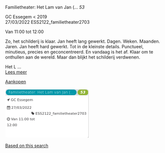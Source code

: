 Familietheater: Het Lam van Jan (... *53*

GC Essegem < 2019  
27/03/2022 ESS2122\_familietheater2703  

Van 11:00 tot 12:00

  

  

Zo, het schilderij is klaar. Jan heeft lang gewerkt. Dagen. Weken. Maanden. Jaren. Jan heeft hard gewerkt. Tot in de kleinste details. Punctueel, minutieus, precies en geconcentreerd. En vandaag is het af. Klaar om te onthullen aan de wereld. Maar dan blijkt het schilderij verdwenen.  
  
Het L ...  
[Lees meer](https://tickets.vgc.be/activity/subscribe/ESS2122_familietheater2703)

[Aankopen](https://tickets.vgc.be/ticketingActivity/subscribe/ESS2122_familietheater2703)

![](65240.png)

[Based on this search](https://tickets.vgc.be/activity/index?&vrijeplaatsen=1&Age%5B%5D=3%2C4&entity=109)